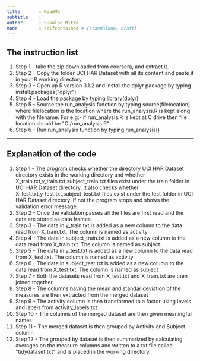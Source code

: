 ```yaml
---
title       : ReadMe
subtitle    : 
author      : Sukalpo Mitra 
mode        : selfcontained # {standalone, draft}
---
```


## The instruction list 

1. Step 1 - take the zip downloaded from coursera, and extract it.
2. Step 2 - Copy the folder UCI HAR Dataset with all its content and paste it in your R working directory
3. Step 3 - Open up R version 3.1.2 and install the dplyr package by typing install.packages("dplyr")
4. Step 4 - Load the package by typing library(dplyr)
5. Step 5 - Source the run_analysis function by typing source(filelocation) where filelocation is the location
			where the run_analysis.R is kept along with the filename. For e.g:- if run_analysis.R is kept at C drive
			then file location should be "C:/run_analysis.R"
6. Step 6 - Run run_analysis function by typing run_analysis()

---

## Explanation of the code

1. Step 1 - The program checks whether the directory UCI HAR Dataset directory exists in the working directory and whether 
			X_train.txt,y_train.txt,subject_train.txt files exist under the train folder in UCI HAR Dataset directory. It also
			checks whether X_test.txt,y_test.txt,subject_test.txt files exist under the test folder in UCI HAR Dataset directory.
			If not the program stops and shows the validation error message.
2. Step 2 - Once the validation passes all the files are first read and the data are stored as data frames.
3. Step 3 - The data in y_train.txt is added as a new column to the data read from X_train.txt. The column is named as activity
4. Step 4 - The data in subject_train.txt is added as a new column to the data read from X_train.txt. The column is named as subject.
5. Step 5 - The data in y_test.txt is added as a new column to the data read from X_test.txt. The column is named as activity
6. Step 6 - The data in subject_test.txt is added as a new column to the data read from X_test.txt. The column is named as subject
7. Step 7 - Both the datasets read from X_test.txt and X_train.txt are then joined together
8. Step 8 - The columns having the mean and standar deviation of the measures are then extracted from the merged dataset
9. Step 9 - The activity column is then transformed to a factor using levels and labels from activity_labels.txt
10. Step 10 - The columns of the merged dataset are then given meaningful names
11. Step 11 - The merged dataset is then grouped by Activity and Subject column
12. Step 12 - The grouped by dataset is then summarized by calculating averages on the measure columns and written to a txt file called
			  "tidydataset.txt" and is placed in the working directory.
